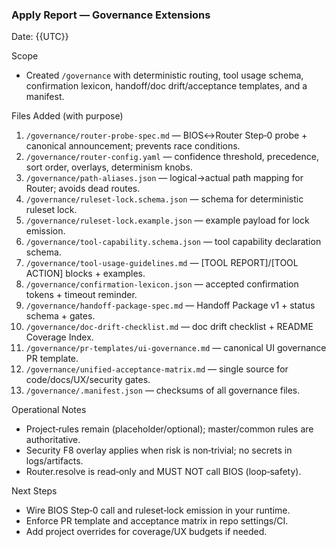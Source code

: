### Apply Report — Governance Extensions

Date: {{UTC}}

Scope
- Created `/governance` with deterministic routing, tool usage schema, confirmation lexicon, handoff/doc drift/acceptance templates, and a manifest.

Files Added (with purpose)
1) `/governance/router-probe-spec.md` — BIOS↔Router Step‑0 probe + canonical announcement; prevents race conditions.
2) `/governance/router-config.yaml` — confidence threshold, precedence, sort order, overlays, determinism knobs.
3) `/governance/path-aliases.json` — logical→actual path mapping for Router; avoids dead routes.
4) `/governance/ruleset-lock.schema.json` — schema for deterministic ruleset lock.
5) `/governance/ruleset-lock.example.json` — example payload for lock emission.
6) `/governance/tool-capability.schema.json` — tool capability declaration schema.
7) `/governance/tool-usage-guidelines.md` — [TOOL REPORT]/[TOOL ACTION] blocks + examples.
8) `/governance/confirmation-lexicon.json` — accepted confirmation tokens + timeout reminder.
9) `/governance/handoff-package-spec.md` — Handoff Package v1 + status schema + gates.
10) `/governance/doc-drift-checklist.md` — doc drift checklist + README Coverage Index.
11) `/governance/pr-templates/ui-governance.md` — canonical UI governance PR template.
12) `/governance/unified-acceptance-matrix.md` — single source for code/docs/UX/security gates.
13) `/governance/.manifest.json` — checksums of all governance files.

Operational Notes
- Project‑rules remain (placeholder/optional); master/common rules are authoritative.
- Security F8 overlay applies when risk is non‑trivial; no secrets in logs/artifacts.
- Router.resolve is read‑only and MUST NOT call BIOS (loop‑safety).

Next Steps
- Wire BIOS Step‑0 call and ruleset‑lock emission in your runtime.
- Enforce PR template and acceptance matrix in repo settings/CI.
- Add project overrides for coverage/UX budgets if needed.

